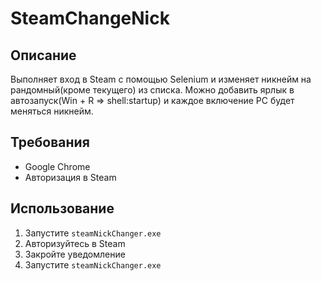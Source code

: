 # SteamChangeNick

## Описание
Выполняет вход в Steam с помощью Selenium и изменяет никнейм на рандомный(кроме текущего) из списка. Можно добавить ярлык в автозапуск(Win + R => shell:startup) и каждое включение PC будет меняться никнейм.

## Требования
- Google Chrome
- Авторизация в Steam

## Использование
1. Запустите `steamNickChanger.exe`
2. Авторизуйтесь в Steam
3. Закройте уведомление
4. Запустите `steamNickChanger.exe`
